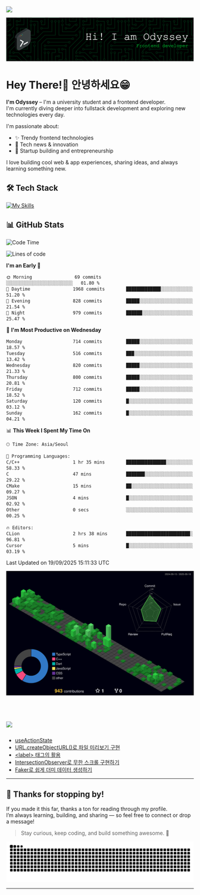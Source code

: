 <div style="display: flex; justify-content: flex-start; margin-top: 4px;">
  <img src="https://komarev.com/ghpvc/?username=Odyssey409&color=brightgreen&style=flat-square&base=12481" />
</div>

![Header](./github-header-frontend.png)

# Hey There!👋 안녕하세요😁 

**I'm Odyssey** – I'm a university student and a frontend developer.  
I'm currently diving deeper into fullstack development and exploring new technologies every day.

I'm passionate about:
- ✨ Trendy frontend technologies
- 📰 Tech news & innovation
- 🚀 Startup building and entrepreneurship

I love building cool web & app experiences, sharing ideas, and always learning something new.

## 🛠️ Tech Stack
[![My Skills](https://skillicons.dev/icons?i=react,nextjs,flutter,ts,js,tailwind,html,css,prisma,java,c)](https://skillicons.dev)

## 📊 GitHub Stats
<!--
<a href="https://github.com/Odyssey409">
  <img
    src="https://raw.githubusercontent.com/Odyssey409/Odyssey409/main/profile-3d-contrib/profile-night-green.svg"
    alt="Profile 3D Contrib"
    width="37%"
  />
</a>
<a href="https://github.com/anuraghazra/github-readme-stats">
  <img
    src="https://github-readme-stats.vercel.app/api?username=Odyssey409&show_icons=true&theme=material-palenight&hide_border=true&bg_color=20232a&icon_color=58A6FF&text_color=fff&title_color=58A6FF&count_private=true"
    alt="Odyssey's GitHub Stats"
    width="59%"
  />
</a>

<br><br/>
-->


<!--START_SECTION:waka-->
![Code Time](http://img.shields.io/badge/Code%20Time-316%20hrs%2050%20mins-blue)

![Lines of code](https://img.shields.io/badge/From%20Hello%20World%20I%27ve%20Written-1.3%20million%20lines%20of%20code-blue)

**I'm an Early 🐤** 

```text
🌞 Morning                69 commits          ░░░░░░░░░░░░░░░░░░░░░░░░░   01.80 % 
🌆 Daytime                1968 commits        █████████████░░░░░░░░░░░░   51.20 % 
🌃 Evening                828 commits         █████░░░░░░░░░░░░░░░░░░░░   21.54 % 
🌙 Night                  979 commits         ██████░░░░░░░░░░░░░░░░░░░   25.47 % 
```
📅 **I'm Most Productive on Wednesday** 

```text
Monday                   714 commits         █████░░░░░░░░░░░░░░░░░░░░   18.57 % 
Tuesday                  516 commits         ███░░░░░░░░░░░░░░░░░░░░░░   13.42 % 
Wednesday                820 commits         █████░░░░░░░░░░░░░░░░░░░░   21.33 % 
Thursday                 800 commits         █████░░░░░░░░░░░░░░░░░░░░   20.81 % 
Friday                   712 commits         █████░░░░░░░░░░░░░░░░░░░░   18.52 % 
Saturday                 120 commits         █░░░░░░░░░░░░░░░░░░░░░░░░   03.12 % 
Sunday                   162 commits         █░░░░░░░░░░░░░░░░░░░░░░░░   04.21 % 
```


📊 **This Week I Spent My Time On** 

```text
🕑︎ Time Zone: Asia/Seoul

💬 Programming Languages: 
C/C++                    1 hr 35 mins        ███████████████░░░░░░░░░░   58.33 % 
C                        47 mins             ███████░░░░░░░░░░░░░░░░░░   29.22 % 
CMake                    15 mins             ██░░░░░░░░░░░░░░░░░░░░░░░   09.27 % 
JSON                     4 mins              █░░░░░░░░░░░░░░░░░░░░░░░░   02.92 % 
Other                    0 secs              ░░░░░░░░░░░░░░░░░░░░░░░░░   00.25 % 

🔥 Editors: 
CLion                    2 hrs 38 mins       ████████████████████████░   96.81 % 
Cursor                   5 mins              █░░░░░░░░░░░░░░░░░░░░░░░░   03.19 % 
```


 Last Updated on 19/09/2025 15:11:33 UTC
<!--END_SECTION:waka-->

<!--
<a href="https://github.com/anuraghazra/github-readme-stats">
    <img src="https://github-readme-stats.vercel.app/api/top-langs/?username=Odyssey409&layout=donut&show_icons=true&theme=material-palenight&hide_border=true&bg_color=20232a&icon_color=58A6FF&text_color=fff&title_color=58A6FF&count_private=true&exclude_repo=Face-Transfer-Application" width=38% />
</a> 

<a href="https://github.com/anuraghazra/github-readme-stats">
  <img src="https://github-readme-stats.vercel.app/api?username=Odyssey409&show_icons=true&theme=material-palenight&hide_border=true&bg_color=20232a&icon_color=58A6FF&text_color=fff&title_color=58A6FF&count_private=true" width=56% />
</a>

-->

![](./profile-3d-contrib/profile-night-green.svg)
<br><br/>

# <img src="https://img.shields.io/badge/My most recent Velog posts-20C997.svg?style=for-the-badge&logo=velog&logoColor=white" height="36" />  


<!-- BLOG-POST-LIST:START -->
- [useActionState](https://velog.io/@odyssey/useActionState)
- [URL.createObjectURL&lpar;&rpar;로 파일 미리보기 구현](https://velog.io/@odyssey/URL.createObjectURL%EB%A1%9C-%ED%8C%8C%EC%9D%BC-%EB%AF%B8%EB%A6%AC%EB%B3%B4%EA%B8%B0-%EA%B5%AC%ED%98%84)
- [&lt;label&gt; 태그의 활용](https://velog.io/@odyssey/label-%ED%83%9C%EA%B7%B8%EC%9D%98-%ED%99%9C%EC%9A%A9)
- [IntersectionObserver로 무한 스크롤 구현하기](https://velog.io/@odyssey/IntersectionObserver%EB%A1%9C-%EB%AC%B4%ED%95%9C-%EC%8A%A4%ED%81%AC%EB%A1%A4-%EA%B5%AC%ED%98%84%ED%95%98%EA%B8%B0-1)
- [Faker로 쉽게 더미 데이터 생성하기](https://velog.io/@odyssey/Faker%EB%A1%9C-%EC%89%BD%EA%B2%8C-%EB%8D%94%EB%AF%B8-%EB%8D%B0%EC%9D%B4%ED%84%B0-%EC%83%9D%EC%84%B1%ED%95%98%EA%B8%B0)
<!-- BLOG-POST-LIST:END -->

---

## 🙏 Thanks for stopping by!

If you made it this far, thanks a ton for reading through my profile.  
I’m always learning, building, and sharing — so feel free to connect or drop a message!

> Stay curious, keep coding, and build something awesome. 🚀
<picture>
  <source media="(prefers-color-scheme: dark)" srcset="https://raw.githubusercontent.com/Odyssey409/Odyssey409/output/github-contribution-grid-snake-dark.svg">
  <source media="(prefers-color-scheme: light)" srcset="https://raw.githubusercontent.com/Odyssey409/Odyssey409/output/github-contribution-grid-snake.svg">
  <img alt="github contribution grid snake animation" src="https://raw.githubusercontent.com/Odyssey409/Odyssey409/output/github-contribution-grid-snake.svg">
</picture>

---


